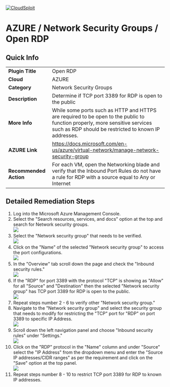 [![CloudSploit](https://cloudsploit.com/img/logo-new-big-text-100.png "CloudSploit")](https://cloudsploit.com)

# AZURE / Network Security Groups / Open RDP

## Quick Info

| | |
|-|-|
| **Plugin Title** | Open RDP |
| **Cloud** | AZURE |
| **Category** | Network Security Groups |
| **Description** | Determine if TCP port 3389 for RDP is open to the public |
| **More Info** | While some ports such as HTTP and HTTPS are required to be open to the public to function properly, more sensitive services such as RDP should be restricted to known IP addresses. |
| **AZURE Link** | https://docs.microsoft.com/en-us/azure/virtual-network/manage-network-security-group |
| **Recommended Action** | For each VM, open the Networking blade and verify that the Inbound Port Rules do not have a rule for RDP with a source equal to Any or Internet |

## Detailed Remediation Steps


1. Log into the Microsoft Azure Management Console.
2. Select the "Search resources, services, and docs" option at the top and search for Network security groups. </br> <img src="/resources/azure/networksecuritygroups/open-rdp/step2.png"/>
3. Select the "Network security group" that needs to be verified. </br> <img src="/resources/azure/networksecuritygroups/open-rdp/step3.png"/>
4. Click on the "Name" of the selected "Network security group" to access the port configurations. </br> <img src="/resources/azure/networksecuritygroups/open-rdp/step4.png"/>
5. In the "Overview" tab scroll down the page and check the "Inbound security rules." </br> <img src="/resources/azure/networksecuritygroups/open-rdp/step5.png"/>
6. If the "RDP" for port 3389 with the protocol "TCP" is showing as "Allow" for all "Source" and "Destination" then the selected  "Network security group" has TCP port 3389 for RDP is open to the public. </br> <img src="/resources/azure/networksecuritygroups/open-rdp/step6.png"/>
7. Repeat steps number 2 - 6 to verify other "Network security group." </br>
8. Navigate to the "Network security group" and select the security group that needs to modify for restricting the "TCP" port for "RDP" on port 3389 to specific IP Address.</br> <img src="/resources/azure/networksecuritygroups/open-rdp/step8.png"/>
9. Scroll down the left navigation panel and choose "Inbound security rules" under "Settings."</br> <img src="/resources/azure/networksecuritygroups/open-rdp/step9.png"/>
10. Click on the "RDP" protocol in the "Name" column and under "Source" select the "IP Address" from the dropdown menu and enter the "Source IP addresses/CIDR ranges" as per the requirement and click on the "Save" option at the top panel. </br> <img src="/resources/azure/networksecuritygroups/open-rdp/step10.png"/>
11. Repeat steps number 8 - 10 to restrict TCP port 3389 for RDP to known IP addresses.</br>


